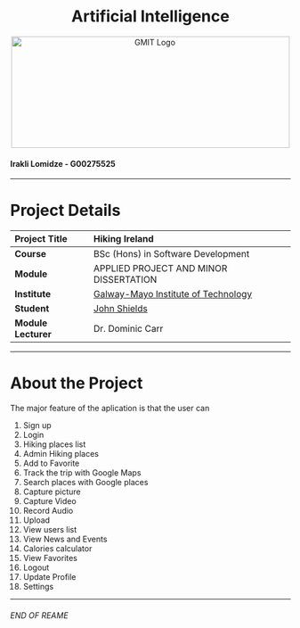 <h1 align="center">Artificial Intelligence</h1>


<a href="https://www.gmit.ie/" >
<p align="center"><img src="https://i.ibb.co/f1ZQSkt/logo-gmit.png"
alt="GMIT Logo" width="500" height="200"/>
</p></a>

#### Irakli Lomidze - G00275525

***

# Project Details
| **Project Title** | Hiking Ireland |
| :------------- |:-------------|
| **Course**              | BSc (Hons) in Software Development |
| **Module**              | APPLIED PROJECT AND MINOR DISSERTATION |
| **Institute**           | [Galway-Mayo Institute of Technology](https://www.gmit.ie/) |
| **Student**             | [John Shields](https://github.com/johnshields) |
| **Module Lecturer**      | Dr. Dominic Carr |

***

# About the Project
The major feature of the aplication is that the user can

1. Sign up 
2. Login 
3. Hiking places list
4. Admin Hiking places 
5. Add to Favorite 
6. Track the trip with Google Maps
7. Search places with Google places
8. Capture picture
9. Capture Video
10. Record Audio
11. Upload 
12. View users list
13. View News and Events
14. Calories calculator
15. View Favorites
16. Logout
17. Update Profile
18. Settings 


***
###### END OF REAME
